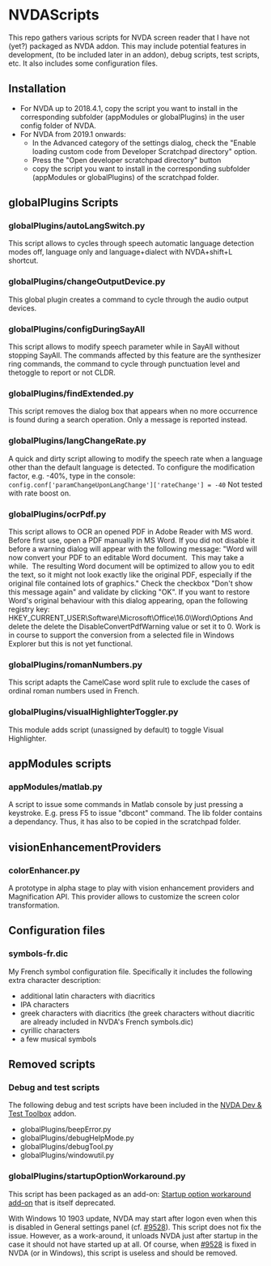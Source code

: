 # NVDAScripts

This repo gathers various scripts for NVDA screen reader that I have not (yet?) packaged as NVDA addon.
This may include potential features in development, (to be included later in an addon), debug scripts, test scripts, etc.
It also includes some configuration files.

## Installation

* For NVDA up to 2018.4.1, copy the script you want to install in the corresponding subfolder (appModules or globalPlugins) in the user config folder of NVDA.
* For NVDA from 2019.1 onwards:
    * In the Advanced category of the settings dialog, check the "Enable loading custom code from Developer Scratchpad directory" option.
    * Press the "Open developer scratchpad directory" button
    * copy the script you want to install in the corresponding subfolder (appModules or globalPlugins) of the scratchpad folder.


## globalPlugins Scripts

### globalPlugins/autoLangSwitch.py

This script allows to cycles through speech automatic language detection modes off, language only and language+dialect with NVDA+shift+L shortcut.

### globalPlugins/changeOutputDevice.py

This global plugin creates a command to cycle through the audio output devices.

### globalPlugins/configDuringSayAll

This script allows to modify speech parameter while in SayAll without stopping SayAll.
The commands affected by this feature are the synthesizer ring commands, the command to cycle through punctuation level and thetoggle to report or not CLDR.

### globalPlugins/findExtended.py

This script removes the dialog box that appears when no more occurrence is found during a search operation.
Only a message is reported instead.

### globalPlugins/langChangeRate.py

A quick and dirty script allowing to modify the speech rate when a language other than the default language is detected.
To configure the modification factor, e.g. -40%, type in the console:
`config.conf['paramChangeUponLangChange']['rateChange'] = -40`
Not tested with rate boost on.

### globalPlugins/ocrPdf.py

This script allows to OCR an opened PDF in Adobe Reader with MS word.
Before first use, open a PDF manually in MS Word. If you did not disable it before a warning dialog will appear with the following message:
"Word will now convert your PDF to an editable Word document.  This may take a while.  The resulting Word document will be optimized to allow you to edit the text, so it might not look exactly like the original PDF, especially if the original file contained lots of graphics."
Check the checkbox "Don't show this message again" and validate by clicking "OK".
If you want to restore Word's original behaviour with this dialog appearing, opan the following registry key:
HKEY_CURRENT_USER\Software\Microsoft\Office\16.0\Word\Options
And delete the delete the DisableConvertPdfWarning value or set it to 0.
Work is in course to support the conversion from a selected file in Windows Explorer but this is not yet functional.

### globalPlugins/romanNumbers.py

This script adapts the CamelCase word split rule to exclude the cases of ordinal roman numbers used in French.

### globalPlugins/visualHighlighterToggler.py

This module adds script (unassigned by default) to toggle Visual Highlighter.

## appModules scripts

### appModules/matlab.py

A script to issue some commands in Matlab console by just pressing a keystroke. E.g. press F5 to issue "dbcont" command.
The lib folder contains a dependancy. Thus, it has also to be copied in the scratchpad folder.

## visionEnhancementProviders

### colorEnhancer.py

A prototype in alpha stage to play with vision enhancement providers and Magnification API.
This provider allows to customize the screen color transformation.

## Configuration files

### symbols-fr.dic

My French symbol configuration file. Specifically it includes the following extra character description:
- additional latin characters with diacritics
- IPA characters
- greek characters with diacritics (the greek characters without diacritic are already included in NVDA's French symbols.dic)
- cyrillic characters
- a few musical symbols

## Removed scripts

### Debug and test scripts

The following debug and test scripts have been included in the [NVDA Dev & Test Toolbox][3] addon.
* globalPlugins/beepError.py
* globalPlugins/debugHelpMode.py
* globalPlugins/debugTool.py
* globalPlugins/windowutil.py

### globalPlugins/startupOptionWorkaround.py

This script has been packaged as an add-on: [Startup option workaround add-on][4] that is itself deprecated.

With Windows 10 1903 update, NVDA may start after logon even when this is disabled in General settings panel (cf. [#9528][1]).
This script does not fix the issue. However, as a work-around, it unloads NVDA just after startup in the case it should not have started up at all.
Of course, when [#9528][1] is fixed in NVDA (or in Windows), this script is useless and should be removed.

[1]: https://github.com/nvaccess/nvda/issues/9528

[3]: https://github.com/CyrilleB79/NVDA-Dev-Test-Toolbox

[4]: https://github.com/CyrilleB79/startupOptionWorkaround

